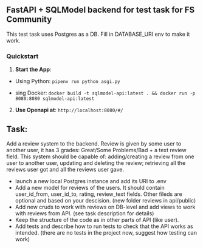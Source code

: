 ## FastAPI + SQLModel backend for test task for FS Community

This test task uses Postgres as a DB. Fill in DATABASE_URI env to make it work. 

### Quickstart
1.  <b>Start the App</b>:
  - Using Python:
    `pipenv run python asgi.py`

  - sing Docker:
    `docker build -t sqlmodel-api:latest . && docker run -p 8080:8080 sqlmodel-api:latest`

2. <b>Use Openapi at</b>: `http://localhost:8080/#/`

## Task:  

Add a review system to the backend. Review is given by some user to another user, it has 3 grades: Great/Some Problems/Bad + a text review field. This system should be capable of: adding/creating a review from one user to another user, updating and deleting the review; retrieving all the reviews user got and all the reviews user gave. 

- launch a new local Postgres instance and add its URI to .env 
- Add a new model for reviews of the users. It should contain user_id_from, user_id_to, rating, review_text fields. Other fileds are optional and based on your descision. (new folder reviews in api/public)
- Add new cruds to work with reviews on DB-level and add views to work with reviews from API. (see task description for details) 
- Keep the structure of the code as in other parts of API (like user).
- Add tests and describe how to run tests to check that the API works as intended. (there are no tests in the project now, suggest how testing can work)
